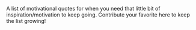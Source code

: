 A list of motivational quotes for when you need that little bit of inspiration/motivation to keep going.
Contribute your favorite here to keep the list growing!
